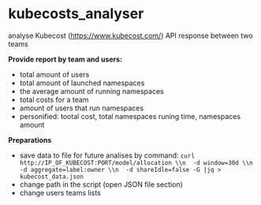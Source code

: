 # kubecosts_analyser
analyse Kubecost (https://www.kubecost.com/) API response between two teams

**Provide report by team and users:**
- total amount of users
- total amount of launched namespaces
- the average amount of running namespaces
- total costs for a team
- amount of users that run namespaces
- personified: tootal cost, total namespaces runing time, namespaces amount

**Preparations**

- save data to file for future analises by command: 
`curl http://IP_OF_KUBECOST:PORT/model/allocation \\n  -d window=30d \\n  -d aggregate=label:owner \\n  -d shareIdle=false -G |jq > kubecost_data.json`
- change path in the script (open JSON file section)
- change users teams lists


